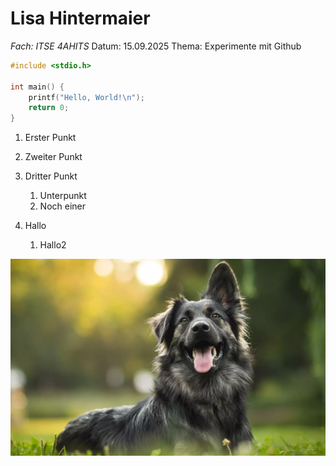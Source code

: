 # Lisa Hintermaier
*Fach: ITSE 4AHITS*
Datum: 15.09.2025
Thema: Experimente mit Github 

```cpp
#include <stdio.h>

int main() {
    printf("Hello, World!\n");
    return 0;
}
```
1. Erster Punkt
2. Zweiter Punkt
3. Dritter Punkt
   1. Unterpunkt
   2. Noch einer

4. Hallo
   1. Hallo2

![](https://github.com/lisahintermaier/4AHITS_ITSE_Hintermaier/blob/main/berichte/img/Hund_Foto.webp)
